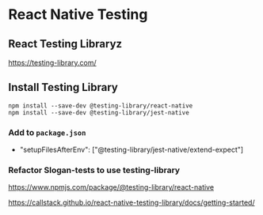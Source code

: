 # React Native Testing

## React Testing Libraryz

https://testing-library.com/

## Install Testing Library

```
npm install --save-dev @testing-library/react-native
npm install --save-dev @testing-library/jest-native
```

### Add to `package.json`

- "setupFilesAfterEnv": ["@testing-library/jest-native/extend-expect"]

### Refactor Slogan-tests to use testing-library

https://www.npmjs.com/package/@testing-library/react-native

https://callstack.github.io/react-native-testing-library/docs/getting-started/
